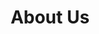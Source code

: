 ---
title: About Us
sections:
    - title: What is an RSE?
      image: https://placehold.co/600x600.jpg
      paragraphs:
        - Lorem ipsum dolor sit amet, consectetur adipiscing elit. Curabitur facilisis velit sem, non hendrerit magna tincidunt sed. Etiam et ex rhoncus, semper mauris vitae, elementum erat.
        - Cras faucibus ex vitae lacus iaculis scelerisque. Pellentesque ante risus, convallis et metus at, sodales blandit odio. Nunc elementum nisi tempus, pulvinar augue id, tempor leo. Ut risus libero, ornare eget metus vitae, aliquet sagittis enim. Phasellus dictum sollicitudin enim eget vehicula.
      features:
        - title: Share Your Code
          sentence: aaa
          icon: icon.svg
        - title: Release Your Software
          sentence: aaa
          icon: icon.svg
        - title: Test Your Software
          sentence: aaa
          icon: icon.svg
        - title: Standardize Your Software
          sentence: aaa
          icon: icon.svg
          
      
    - title: What is a RSC/Teaching RSE?
      image: pages/about_rse/assets/service_distribution.png
      paragraphs: 
        - Morbi id mattis orci. Maecenas elit sapien, viverra in urna eu, ornare finibus eros. Lorem ipsum dolor sit amet, consectetur adipiscing elit. Ut non tristique lacus, nec dapibus dui.
        - Sed volutpat tempor nunc, et ullamcorper arcu ullamcorper in. Nulla facilisis in sapien ut porttitor. Mauris commodo sollicitudin nibh a cursus. Proin porttitor dictum libero vel rhoncus. Vestibulum enim enim, iaculis in massa eu, vulputate laoreet nulla.
      features: 
        - title: Share Your Code
          sentence: aaa
          icon: icon.svg
        - title: Release Your Software
          sentence: aaa
          icon: icon.svg

    - title: What Do We Do?
      image: pages/about_rse/assets/service_distribution.png
      paragraphs: 
        - >
          Morbi id mattis orci. Maecenas elit sapien, viverra in urna eu, ornare finibus eros. Lorem ipsum dolor sit amet, >consectetur adipiscing elit. Ut non tristique lacus, nec dapibus dui.
        - Sed volutpat tempor nunc, et ullamcorper arcu ullamcorper in. Nulla facilisis in sapien ut porttitor. Mauris commodo sollicitudin nibh a cursus. Proin porttitor dictum libero vel rhoncus. Vestibulum enim enim, iaculis in massa eu, vulputate laoreet nulla.
      features:
        - title:  Develop a Workshop with Us
          sentence:  aa
          icon: icon.svg
        - title:  Organize a Coding Retreat with Us
          sentence:  aa
          icon: icon.svg
        - title:  Co-Develop Data Standards for Your Lab
          sentence: bb
          icon: icon.svg
        - title: Teach One of Our Workshops
          sentence:
          icon: icon.svg

---